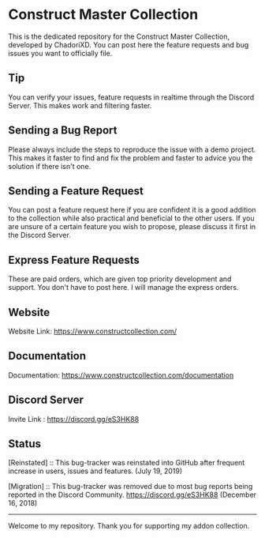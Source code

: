 # Construct Master Collection
This is the dedicated repository for the Construct Master Collection, developed by ChadoriXD. 
You can post here the feature requests and bug issues you want to officially file. 

## Tip
You can verify your issues, feature requests in realtime through the Discord Server.
This makes work and filtering faster.

## Sending a Bug Report
Please always include the steps to reproduce the issue with a demo project.
This makes it faster to find and fix the problem and faster to advice you the solution if there isn't one.

## Sending a Feature Request
You can post a feature request here if you are confident it is a good addition to the collection while also practical 
and beneficial to the other users.
If you are unsure of a certain feature you wish to propose, please discuss it first in the Discord Server. 

## Express Feature Requests
These are paid orders, which are given top priority development and support.
You don't have to post here. I will manage the express orders.

## Website
Website Link: https://www.constructcollection.com/

## Documentation
Documentation: https://www.constructcollection.com/documentation 

## Discord Server
Invite Link : https://discord.gg/eS3HK88

## Status

[Reinstated] :: This bug-tracker was reinstated into GitHub after frequent increase in users, issues and features.
(July 19, 2019)

[Migration] :: This bug-tracker was removed due to most bug reports being reported in the Discord Community.
https://discord.gg/eS3HK88
(December 16, 2018)

---------------------------------------------

Welcome to my repository.
Thank you for supporting my addon collection.
